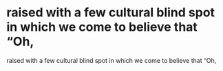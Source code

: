 # raised with a few cultural blind spot in which we come to believe that “Oh,

raised with a few cultural blind spot in which we come to believe that “Oh,